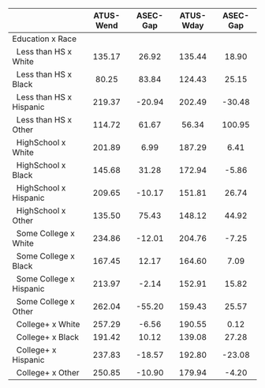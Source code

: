 
|                      |    ATUS-Wend |     ASEC-Gap |    ATUS-Wday |     ASEC-Gap |
| -------------------- | :----------: | :----------: | :----------: | :----------: |
| Education x Race     |              |              |              |              |
| &nbsp;&nbsp;Less than HS x White |       135.17 |        26.92 |       135.44 |        18.90 |
| &nbsp;&nbsp;Less than HS x Black |        80.25 |        83.84 |       124.43 |        25.15 |
| &nbsp;&nbsp;Less than HS x Hispanic |       219.37 |       -20.94 |       202.49 |       -30.48 |
| &nbsp;&nbsp;Less than HS x Other |       114.72 |        61.67 |        56.34 |       100.95 |
| &nbsp;&nbsp;HighSchool x White |       201.89 |         6.99 |       187.29 |         6.41 |
| &nbsp;&nbsp;HighSchool x Black |       145.68 |        31.28 |       172.94 |        -5.86 |
| &nbsp;&nbsp;HighSchool x Hispanic |       209.65 |       -10.17 |       151.81 |        26.74 |
| &nbsp;&nbsp;HighSchool x Other |       135.50 |        75.43 |       148.12 |        44.92 |
| &nbsp;&nbsp;Some College x White |       234.86 |       -12.01 |       204.76 |        -7.25 |
| &nbsp;&nbsp;Some College x Black |       167.45 |        12.17 |       164.60 |         7.09 |
| &nbsp;&nbsp;Some College x Hispanic |       213.97 |        -2.14 |       152.91 |        15.82 |
| &nbsp;&nbsp;Some College x Other |       262.04 |       -55.20 |       159.43 |        25.57 |
| &nbsp;&nbsp;College+ x White |       257.29 |        -6.56 |       190.55 |         0.12 |
| &nbsp;&nbsp;College+ x Black |       191.42 |        10.12 |       139.08 |        27.28 |
| &nbsp;&nbsp;College+ x Hispanic |       237.83 |       -18.57 |       192.80 |       -23.08 |
| &nbsp;&nbsp;College+ x Other |       250.85 |       -10.90 |       179.94 |        -4.20 |

